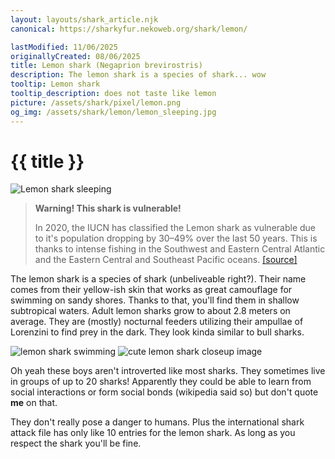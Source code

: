 ```yaml
---
layout: layouts/shark_article.njk
canonical: https://sharkyfur.nekoweb.org/shark/lemon/

lastModified: 11/06/2025
originallyCreated: 08/06/2025
title: Lemon shark (Negaprion brevirostris)
description: The lemon shark is a species of shark... wow
tooltip: Lemon shark
tooltip_description: does not taste like lemon
picture: /assets/shark/pixel/lemon.png
og_img: /assets/shark/lemon/lemon_sleeping.jpg
---
```


# {{ title }}

![Lemon shark sleeping](/assets/shark/lemon/lemon_sleeping.jpg)

<blockquote class="warning-bq">
    <strong>Warning! This shark is vulnerable!</strong>
    <p>
        In 2020, the IUCN has classified the Lemon shark as vulnerable due to it's population dropping by 30–49% over the last 50 years. This is thanks to intense fishing in the Southwest and Eastern Central Atlantic and the Eastern Central and Southeast Pacific oceans. <a href="https://www.iucnredlist.org/species/39380/2915472" target="_blank">[source]</a>
    </p>
</blockquote>

The lemon shark is a species of shark (unbeliveable right?). Their name comes from their yellow-ish skin that works as great camouflage for swimming on sandy shores. Thanks to that, you'll find them in shallow subtropical waters. Adult lemon sharks grow to about 2.8 meters on average. They are (mostly) nocturnal feeders utilizing their ampullae of Lorenzini to find prey in the dark. They look kinda similar to bull sharks.

<div class="images-section">
    <img src="/assets/shark/lemon/lemon_swimming.jpg" alt="lemon shark swimming">
    <img src="/assets/shark/lemon/lemon.jpg" alt="cute lemon shark closeup image">
</div>

Oh yeah these boys aren't introverted like most sharks. They sometimes live in groups of up to 20 sharks! Apparently they could be able to learn from social interactions or form social bonds (wikipedia said so) but don't quote **me** on that.

They don't really pose a danger to humans. Plus the international shark attack file has only like 10 entries for the lemon shark. As long as you respect the shark you'll be fine.
